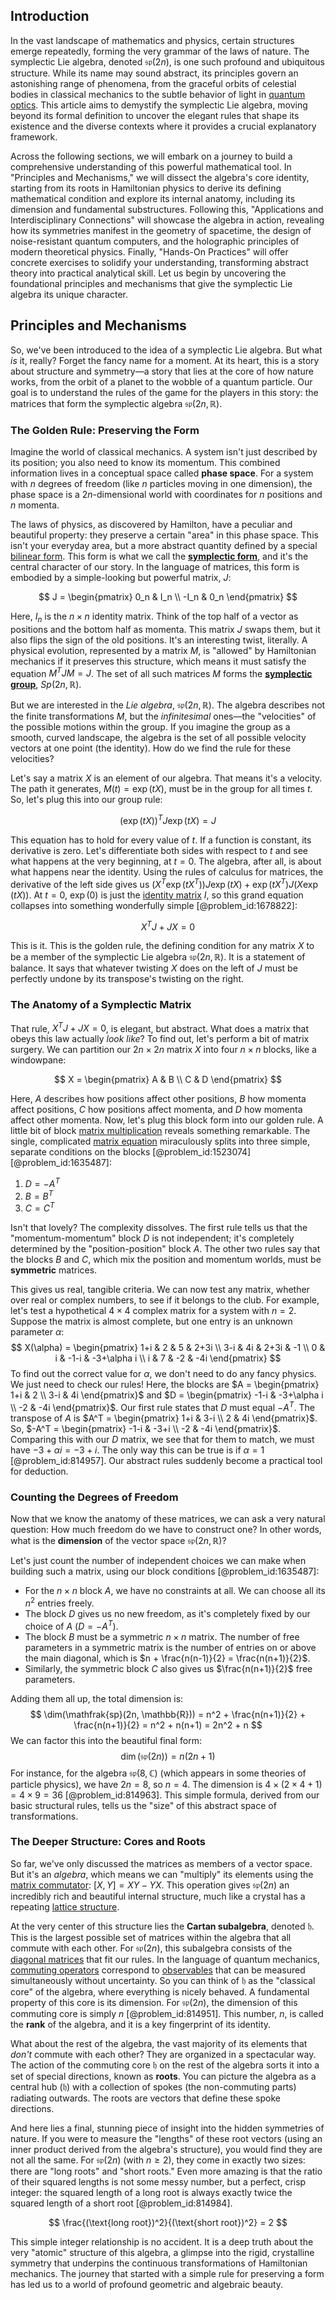 ## Introduction
In the vast landscape of mathematics and physics, certain structures emerge repeatedly, forming the very grammar of the laws of nature. The symplectic Lie algebra, denoted $\mathfrak{sp}(2n)$, is one such profound and ubiquitous structure. While its name may sound abstract, its principles govern an astonishing range of phenomena, from the graceful orbits of celestial bodies in classical mechanics to the subtle behavior of light in [quantum optics](@article_id:140088). This article aims to demystify the symplectic Lie algebra, moving beyond its formal definition to uncover the elegant rules that shape its existence and the diverse contexts where it provides a crucial explanatory framework.

Across the following sections, we will embark on a journey to build a comprehensive understanding of this powerful mathematical tool. In "Principles and Mechanisms," we will dissect the algebra's core identity, starting from its roots in Hamiltonian physics to derive its defining mathematical condition and explore its internal anatomy, including its dimension and fundamental substructures. Following this, "Applications and Interdisciplinary Connections" will showcase the algebra in action, revealing how its symmetries manifest in the geometry of spacetime, the design of noise-resistant quantum computers, and the holographic principles of modern theoretical physics. Finally, "Hands-On Practices" will offer concrete exercises to solidify your understanding, transforming abstract theory into practical analytical skill. Let us begin by uncovering the foundational principles and mechanisms that give the symplectic Lie algebra its unique character.

## Principles and Mechanisms

So, we've been introduced to the idea of a symplectic Lie algebra. But what *is* it, really? Forget the fancy name for a moment. At its heart, this is a story about structure and symmetry—a story that lies at the core of how nature works, from the orbit of a planet to the wobble of a quantum particle. Our goal is to understand the rules of the game for the players in this story: the matrices that form the symplectic algebra $\mathfrak{sp}(2n, \mathbb{R})$.

### The Golden Rule: Preserving the Form

Imagine the world of classical mechanics. A system isn't just described by its position; you also need to know its momentum. This combined information lives in a conceptual space called **phase space**. For a system with $n$ degrees of freedom (like $n$ particles moving in one dimension), the phase space is a $2n$-dimensional world with coordinates for $n$ positions and $n$ momenta.

The laws of physics, as discovered by Hamilton, have a peculiar and beautiful property: they preserve a certain "area" in this phase space. This isn't your everyday area, but a more abstract quantity defined by a special [bilinear form](@article_id:139700). This form is what we call the **[symplectic form](@article_id:161125)**, and it's the central character of our story. In the language of matrices, this form is embodied by a simple-looking but powerful matrix, $J$:

$$
J = \begin{pmatrix} 0_n & I_n \\ -I_n & 0_n \end{pmatrix}
$$

Here, $I_n$ is the $n \times n$ identity matrix. Think of the top half of a vector as positions and the bottom half as momenta. This matrix $J$ swaps them, but it also flips the sign of the old positions. It's an interesting twist, literally. A physical evolution, represented by a matrix $M$, is "allowed" by Hamiltonian mechanics if it preserves this structure, which means it must satisfy the equation $M^T J M = J$. The set of all such matrices $M$ forms the **[symplectic group](@article_id:188537)**, $Sp(2n, \mathbb{R})$.

But we are interested in the *Lie algebra*, $\mathfrak{sp}(2n, \mathbb{R})$. The algebra describes not the finite transformations $M$, but the *infinitesimal* ones—the "velocities" of the possible motions within the group. If you imagine the group as a smooth, curved landscape, the algebra is the set of all possible velocity vectors at one point (the identity). How do we find the rule for these velocities?

Let's say a matrix $X$ is an element of our algebra. That means it's a velocity. The path it generates, $M(t) = \exp(tX)$, must be in the group for all times $t$. So, let's plug this into our group rule:

$$
(\exp(tX))^T J \exp(tX) = J
$$

This equation has to hold for every value of $t$. If a function is constant, its derivative is zero. Let's differentiate both sides with respect to $t$ and see what happens at the very beginning, at $t=0$. The algebra, after all, is about what happens near the identity. Using the rules of calculus for matrices, the derivative of the left side gives us $(X^T \exp(tX^T)) J \exp(tX) + \exp(tX^T) J (X \exp(tX))$. At $t=0$, $\exp(0)$ is just the [identity matrix](@article_id:156230) $I$, so this grand equation collapses into something wonderfully simple [@problem_id:1678822]:

$$
X^T J + JX = 0
$$

This is it. This is the golden rule, the defining condition for any matrix $X$ to be a member of the symplectic Lie algebra $\mathfrak{sp}(2n, \mathbb{R})$. It is a statement of balance. It says that whatever twisting $X$ does on the left of $J$ must be perfectly undone by its transpose's twisting on the right.

### The Anatomy of a Symplectic Matrix

That rule, $X^T J + JX = 0$, is elegant, but abstract. What does a matrix that obeys this law actually *look like*? To find out, let's perform a bit of matrix surgery. We can partition our $2n \times 2n$ matrix $X$ into four $n \times n$ blocks, like a windowpane:

$$
X = \begin{pmatrix} A & B \\ C & D \end{pmatrix}
$$

Here, $A$ describes how positions affect other positions, $B$ how momenta affect positions, $C$ how positions affect momenta, and $D$ how momenta affect other momenta. Now, let's plug this block form into our golden rule. A little bit of block [matrix multiplication](@article_id:155541) reveals something remarkable. The single, complicated [matrix equation](@article_id:204257) miraculously splits into three simple, separate conditions on the blocks [@problem_id:1523074] [@problem_id:1635487]:

1.  $D = -A^T$
2.  $B = B^T$
3.  $C = C^T$

Isn't that lovely? The complexity dissolves. The first rule tells us that the "momentum-momentum" block $D$ is not independent; it's completely determined by the "position-position" block $A$. The other two rules say that the blocks $B$ and $C$, which mix the position and momentum worlds, must be **symmetric** matrices.

This gives us real, tangible criteria. We can now test any matrix, whether over real or complex numbers, to see if it belongs to the club. For example, let's test a hypothetical $4 \times 4$ complex matrix for a system with $n=2$. Suppose the matrix is almost complete, but one entry is an unknown parameter $\alpha$:
$$ X(\alpha) = \begin{pmatrix} 1+i & 2 & 5 & 2+3i \\ 3-i & 4i & 2+3i & -1 \\ 0 & i & -1-i & -3+\alpha i \\ i & 7 & -2 & -4i \end{pmatrix} $$
To find out the correct value for $\alpha$, we don't need to do any fancy physics. We just need to check our rules! Here, the blocks are $A = \begin{pmatrix} 1+i & 2 \\ 3-i & 4i \end{pmatrix}$ and $D = \begin{pmatrix} -1-i & -3+\alpha i \\ -2 & -4i \end{pmatrix}$. Our first rule states that $D$ must equal $-A^T$. The transpose of $A$ is $A^T = \begin{pmatrix} 1+i & 3-i \\ 2 & 4i \end{pmatrix}$. So, $-A^T = \begin{pmatrix} -1-i & -3+i \\ -2 & -4i \end{pmatrix}$. Comparing this with our $D$ matrix, we see that for them to match, we must have $-3+\alpha i = -3+i$. The only way this can be true is if $\alpha=1$ [@problem_id:814957]. Our abstract rules suddenly become a practical tool for deduction.

### Counting the Degrees of Freedom

Now that we know the anatomy of these matrices, we can ask a very natural question: How much freedom do we have to construct one? In other words, what is the **dimension** of the vector space $\mathfrak{sp}(2n, \mathbb{R})$?

Let's just count the number of independent choices we can make when building such a matrix, using our block conditions [@problem_id:1635487]:

-   For the $n \times n$ block $A$, we have no constraints at all. We can choose all its $n^2$ entries freely.
-   The block $D$ gives us no new freedom, as it's completely fixed by our choice of $A$ ($D = -A^T$).
-   The block $B$ must be a symmetric $n \times n$ matrix. The number of free parameters in a symmetric matrix is the number of entries on or above the main diagonal, which is $n + \frac{n(n-1)}{2} = \frac{n(n+1)}{2}$.
-   Similarly, the symmetric block $C$ also gives us $\frac{n(n+1)}{2}$ free parameters.

Adding them all up, the total dimension is:
$$ \dim(\mathfrak{sp}(2n, \mathbb{R})) = n^2 + \frac{n(n+1)}{2} + \frac{n(n+1)}{2} = n^2 + n(n+1) = 2n^2 + n $$
We can factor this into the beautiful final form:
$$ \dim(\mathfrak{sp}(2n)) = n(2n+1) $$
For instance, for the algebra $\mathfrak{sp}(8, \mathbb{C})$ (which appears in some theories of particle physics), we have $2n=8$, so $n=4$. The dimension is $4 \times (2 \times 4 + 1) = 4 \times 9 = 36$ [@problem_id:814963]. This simple formula, derived from our basic structural rules, tells us the "size" of this abstract space of transformations.

### The Deeper Structure: Cores and Roots

So far, we've only discussed the matrices as members of a vector space. But it's an *algebra*, which means we can "multiply" its elements using the [matrix commutator](@article_id:273318): $[X, Y] = XY - YX$. This operation gives $\mathfrak{sp}(2n)$ an incredibly rich and beautiful internal structure, much like a crystal has a repeating [lattice structure](@article_id:145170).

At the very center of this structure lies the **Cartan subalgebra**, denoted $\mathfrak{h}$. This is the largest possible set of matrices within the algebra that all commute with each other. For $\mathfrak{sp}(2n)$, this subalgebra consists of the [diagonal matrices](@article_id:148734) that fit our rules. In the language of quantum mechanics, [commuting operators](@article_id:149035) correspond to [observables](@article_id:266639) that can be measured simultaneously without uncertainty. So you can think of $\mathfrak{h}$ as the "classical core" of the algebra, where everything is nicely behaved. A fundamental property of this core is its dimension. For $\mathfrak{sp}(2n)$, the dimension of this commuting core is simply $n$ [@problem_id:814951]. This number, $n$, is called the **rank** of the algebra, and it is a key fingerprint of its identity.

What about the rest of the algebra, the vast majority of its elements that *don't* commute with each other? They are organized in a spectacular way. The action of the commuting core $\mathfrak{h}$ on the rest of the algebra sorts it into a set of special directions, known as **roots**. You can picture the algebra as a central hub ($\mathfrak{h}$) with a collection of spokes (the non-commuting parts) radiating outwards. The roots are vectors that define these spoke directions.

And here lies a final, stunning piece of insight into the hidden symmetries of nature. If you were to measure the "lengths" of these root vectors (using an inner product derived from the algebra's structure), you would find they are not all the same. For $\mathfrak{sp}(2n)$ (with $n \ge 2$), they come in exactly two sizes: there are "long roots" and "short roots." Even more amazing is that the ratio of their squared lengths is not some messy number, but a perfect, crisp integer: the squared length of a long root is always exactly twice the squared length of a short root [@problem_id:814984].

$$ \frac{(\text{long root})^2}{(\text{short root})^2} = 2 $$

This simple integer relationship is no accident. It is a deep truth about the very "atomic" structure of this algebra, a glimpse into the rigid, crystalline symmetry that underpins the continuous transformations of Hamiltonian mechanics. The journey that started with a simple rule for preserving a form has led us to a world of profound geometric and algebraic beauty.